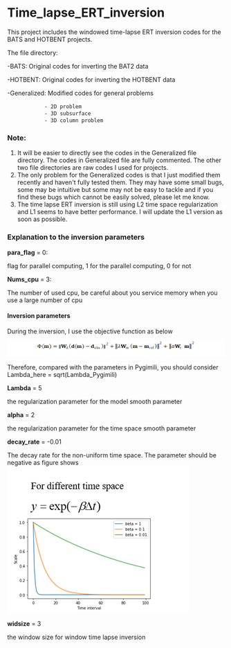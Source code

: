 # Time_lapse_ERT_inversion
This project includes the windowed time-lapse ERT inversion codes for the BATS and HOTBENT projects. 

The file directory:

-BATS: Original codes for inverting the BAT2 data

-HOTBENT:  Original codes for inverting the HOTBENT data

-Generalized: Modified codes for general problems

                - 2D problem
                - 3D subsurface
                - 3D column problem
                
                
### Note:
1. It will be easier to directly see the codes in the Generalized file directory. The codes in Generalized file are fully commented. The other two file directories are raw codes I used for projects.
2. The only problem for the Generalized codes is that I just modified them recently and haven't fully tested them. They may have some small bugs, some may be intuitive but some may not be easy to tackle and if you find these bugs which cannot be easily solved, please let me know. 
3. The time lapse ERT inversion is still using L2 time space regularization and L1 seems to have better performance. I will update the L1 version as soon as possible.

### Explanation to the inversion parameters

**para_flag** = 0: 
 
flag for parallel computing, 1 for the parallel computing, 0 for not

**Nums_cpu** = 3:

The number of used cpu, be careful about you service memory when you use a large number of cpu

#### Inversion parameters
During the inversion, I use the objective function as below

![eqn](c.jpg)

Therefore, compared with the parameters in Pygimili, you should consider Lambda_here = sqrt(Lambda_Pygimili)

**Lambda** = 5

the regularization parameter for the model smooth parameter

**alpha** = 2 

the regularization parameter for the time space smooth parameter

**decay_rate** = -0.01 

The decay rate for the non-uniform time space. The parameter should be negative as figure shows
![decay_rate](image.png)

**widsize** = 3

the window size for window time lapse inversion
